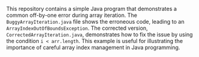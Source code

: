 This repository contains a simple Java program that demonstrates a common off-by-one error during array iteration.  The `BuggyArrayIteration.java` file shows the erroneous code, leading to an `ArrayIndexOutOfBoundsException`. The corrected version, `CorrectedArrayIteration.java`, demonstrates how to fix the issue by using the condition `i < arr.length`. This example is useful for illustrating the importance of careful array index management in Java programming.